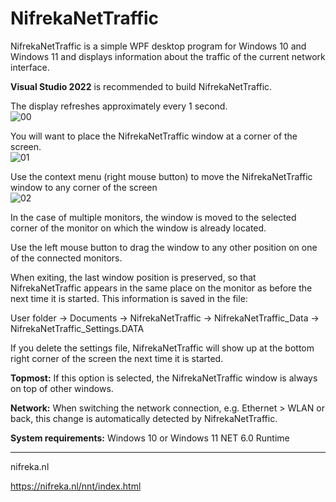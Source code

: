# NifrekaNetTraffic
NifrekaNetTraffic is a simple WPF desktop program for Windows 10 and Windows 11 and displays information about the traffic of the current network interface.

**Visual Studio 2022** is recommended to build NifrekaNetTraffic.

The display refreshes approximately every 1 second.<br/>
![00](https://user-images.githubusercontent.com/32561354/151894858-a42cfbe8-509e-4e54-a241-4be1faee1fc0.png)

You will want to place the NifrekaNetTraffic window at a corner of the screen.<br/>
![01](https://user-images.githubusercontent.com/32561354/151894870-196154e9-79f7-414b-8215-86ac20de0ca6.png)

Use the context menu (right mouse button) to move the NifrekaNetTraffic window to any corner of the screen<br/>
![02](https://user-images.githubusercontent.com/32561354/151894878-14611b70-cae7-43a4-8b6e-ba9f57907f3d.png)


In the case of multiple monitors, the window is moved to the selected corner of the monitor on which the window is already located.

Use the left mouse button to drag the window to any other position on one of the connected monitors.

When exiting, the last window position is preserved, so that NifrekaNetTraffic appears in the same place on the monitor as before the next time it is started. This information is saved in the file:

User folder -> Documents -> NifrekaNetTraffic -> NifrekaNetTraffic_Data -> NifrekaNetTraffic_Settings.DATA

If you delete the settings file, NifrekaNetTraffic will show up at the bottom right corner of the screen the next time it is started.

**Topmost:**
If this option is selected, the NifrekaNetTraffic window is always on top of other windows.

**Network:**
When switching the network connection, e.g. Ethernet > WLAN or back, this change is automatically detected by NifrekaNetTraffic.

**System requirements:**
Windows 10 or Windows 11
NET 6.0 Runtime


---
nifreka.nl

https://nifreka.nl/nnt/index.html




